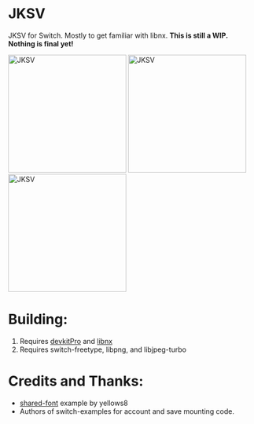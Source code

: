 # JKSV

JKSV for Switch. Mostly to get familiar with libnx. **This is still a WIP. Nothing is final yet!**

<img src="https://dl.dropboxusercontent.com/s/wk5igkkdt89ytob/JKSV.jpg" alt="JKSV" width="240"></img>
<img src="https://dl.dropboxusercontent.com/s/xaqycf724p8ut2n/JKSV_3.jpg" alt="JKSV" width="240"></img>
<img src="https://dl.dropboxusercontent.com/s/e5qvbiz88hsrtbc/JKSV_2.jpg" alt="JKSV" width="240"></img>

# Building:
1. Requires [devkitPro](https://devkitpro.org/) and [libnx](https://github.com/switchbrew/libnx)
2. Requires switch-freetype, libpng, and libjpeg-turbo

# Credits and Thanks:
* [shared-font](https://github.com/switchbrew/switch-portlibs-examples) example by yellows8
* Authors of switch-examples for account and save mounting code.